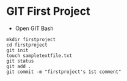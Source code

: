 # GIT First Project
- Open GIT Bash

```
mkdir firstproject
cd firstproject
git init
touch sampletextfile.txt
git status
git add .
git commit -m "firstproject's 1st comment"
```
